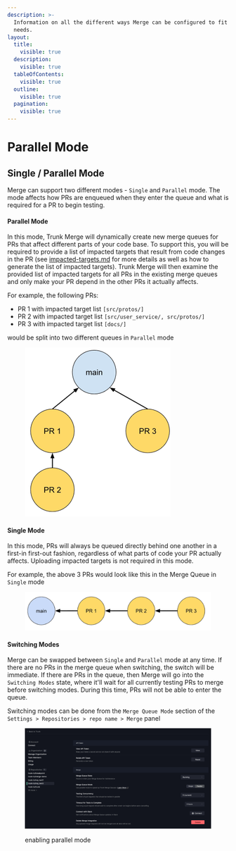 ```yaml
---
description: >-
  Information on all the different ways Merge can be configured to fit your
  needs.
layout:
  title:
    visible: true
  description:
    visible: true
  tableOfContents:
    visible: true
  outline:
    visible: true
  pagination:
    visible: true
---
```


# Parallel Mode

## Single / Parallel Mode <a href="#single-parallel-mode" id="single-parallel-mode"></a>

Merge can support two different modes - `Single` and `Parallel` mode. The mode affects how PRs are enqueued when they enter the queue and what is required for a PR to begin testing.

#### Parallel Mode

In this mode, Trunk Merge will dynamically create new merge queues for PRs that affect different parts of your code base. To support this, you will be required to provide a list of impacted targets that result from code changes in the PR (see [impacted-targets.md](set-up-trunk-merge/impacted-targets.md "mention") for more details as well as how to generate the list of impacted targets). Trunk Merge will then examine the provided list of impacted targets for all PRs in the existing merge queues and only make your PR depend in the other PRs it actually affects.

For example, the following PRs:

* PR 1 with impacted target list `[src/protos/]`
* PR 2 with impacted target list `[src/user_service/, src/protos/]`
* PR 3 with impacted target list `[docs/]`

would be split into two different queues in `Parallel` mode

<figure><img src="../.gitbook/assets/image (19).png" alt="" width="332"><figcaption></figcaption></figure>

#### Single Mode

In this mode, PRs will always be queued directly behind one another in a first-in first-out fashion, regardless of what parts of code your PR actually affects. Uploading impacted targets is not required in this mode.

For example, the above 3 PRs would look like this in the Merge Queue in `Single` mode

<figure><img src="../.gitbook/assets/image (20).png" alt=""><figcaption></figcaption></figure>

#### Switching Modes

Merge can be swapped between `Single` and `Parallel` mode at any time. If there are no PRs in the merge queue when switching, the switch will be immediate. If there are PRs in the queue, then Merge will go into the `Switching Modes` state, where it'll wait for all currently testing PRs to merge before switching modes. During this time, PRs will not be able to enter the queue.

Switching modes can be done from the `Merge Queue Mode` section of the `Settings > Repositories > repo name > Merge` panel

<figure><img src="../.gitbook/assets/enable-parallel-mode" alt=""><figcaption><p>enabling parallel mode</p></figcaption></figure>

